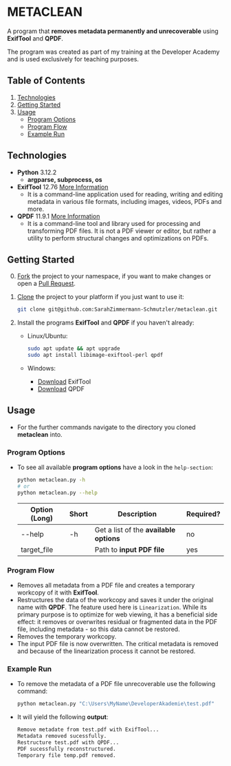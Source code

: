 # METACLEAN

A program that **removes metadata permanently and unrecoverable** using **ExifTool** and **QPDF**.  

The program was created as part of my training at the Developer Academy and is used exclusively for teaching purposes.  

## Table of Contents

1. [Technologies](#technologies)
1. [Getting Started](#getting-started)
1. [Usage](#usage)
   * [Program Options](#program-options)
   * [Program Flow](#program-flow)
   * [Example Run](#example-run)  

## Technologies

* **Python** 3.12.2
  * **argparse, subprocess, os**
* **ExifTool** 12.76 [More Information](https://exiftool.org/)
  * It is a command-line application used for reading, writing and editing metadata in various file formats, including images, videos, PDFs and more.
* **QPDF** 11.9.1 [More Information](https://qpdf.readthedocs.io/en/stable/overview.html)
  * It is a command-line tool and library used for processing and transforming PDF files. It is not a PDF viewer or editor, but rather a utility to perform structural changes and optimizations on PDFs.

## Getting Started

0) [Fork](https://docs.github.com/de/pull-requests/collaborating-with-pull-requests/working-with-forks/fork-a-repo) the project to your namespace, if you want to make changes or open a [Pull Request](https://docs.github.com/de/pull-requests/collaborating-with-pull-requests/proposing-changes-to-your-work-with-pull-requests/about-pull-requests).

1. [Clone](https://docs.github.com/en/repositories/creating-and-managing-repositories/cloning-a-repository) the project to your platform if you just want to use it:

    ```bash
    git clone git@github.com:SarahZimmermann-Schmutzler/metaclean.git
    ```

1. Install the programs **ExifTool** and **QPDF** if you haven't already:

    * Linux/Ubuntu:

        ```bash
        sudo apt update && apt upgrade
        sudo apt install libimage-exiftool-perl qpdf
        ```

    * Windows:
      * [Download](https://exiftool.org/) ExifTool
      * [Download](https://github.com/qpdf/qpdf/releases/) QPDF

## Usage

* For the further commands navigate to the directory you cloned **metaclean** into.

### Program Options

* To see all available **program options** have a look in the `help-section`:

    ```bash
    python metaclean.py -h
    # or
    python metaclean.py --help
    ```

  | Option (Long) | Short | Description | Required? |
  | ------------- | ----- | ----------- | --------- |
  | --help | -h | Get a list of the **available options** | no |
  | target_file |  | Path to **input PDF file** | yes |
  
### Program Flow

* Removes all metadata from a PDF file and creates a temporary workcopy of it with **ExifTool**.
* Restructures the data of the workcopy and saves it under the original name with **QPDF**. The feature used here is `Linearization`. While its primary purpose is to optimize for web viewing, it has a beneficial side effect: it removes or overwrites residual or fragmented data in the PDF file, including metadata - so this data cannot be restored.
* Removes the temporary workcopy.
* The input PDF file is now overwritten. The critical metadata is removed and because of the linearization process it cannot be restored.

### Example Run

* To remove the metadata of a PDF file unrecoverable use the following command:  

    ```bash
    python metaclean.py "C:\Users\MyName\DeveloperAkademie\test.pdf"
    ```

- It will yield the following **output**:  

    ```bash
    Remove metadate from test.pdf with ExifTool...
    Metadata removed sucessfully.
    Restructure test.pdf with QPDF...
    PDF sucessfully reconstructured.
    Temporary file temp.pdf removed.
    ```
